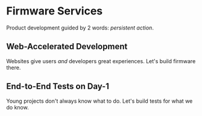 # Firmware Services
Product development guided by 2 words: *persistent action*.

## Web-Accelerated Development
Websites give users *and* developers great experiences.  Let's build firmware there.

## End-to-End Tests on Day-1
Young projects don't always know what to do.  Let's build tests for what we do know.
